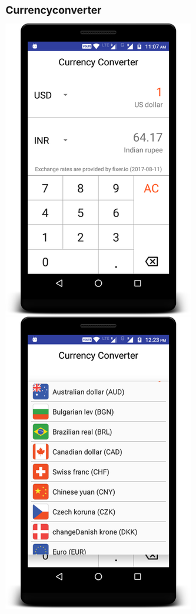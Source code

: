 # Currencyconverter
![alt text](screenshots/device-2017-08-13-111737.png)
![alt text](screenshots/device-2017-08-13-122321.png)
